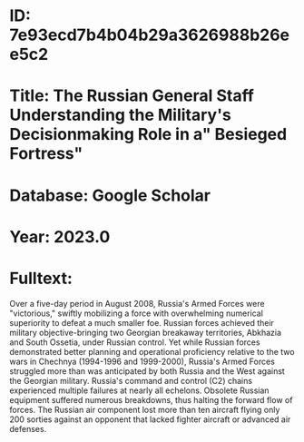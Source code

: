 # ID: 7e93ecd7b4b04b29a3626988b26ee5c2
# Title: The Russian General Staff Understanding the Military's Decisionmaking Role in a" Besieged Fortress"
# Database: Google Scholar
# Year: 2023.0
# Fulltext:
Over a five-day period in August 2008, Russia's Armed Forces were "victorious," swiftly mobilizing a force with overwhelming numerical superiority to defeat a much smaller foe.
Russian forces achieved their military objective-bringing two Georgian breakaway territories, Abkhazia and South Ossetia, under Russian control.
Yet while Russian forces demonstrated better planning and operational proficiency relative to the two wars in Chechnya (1994-1996 and 1999-2000), Russia's Armed Forces struggled more than was anticipated by both Russia and the West against the Georgian military.
Russia's command and control (C2) chains experienced multiple failures at nearly all echelons.
Obsolete Russian equipment suffered numerous breakdowns, thus halting the forward flow of forces.
The Russian air component lost more than ten aircraft flying only 200 sorties against an opponent that lacked fighter aircraft or advanced air defenses.